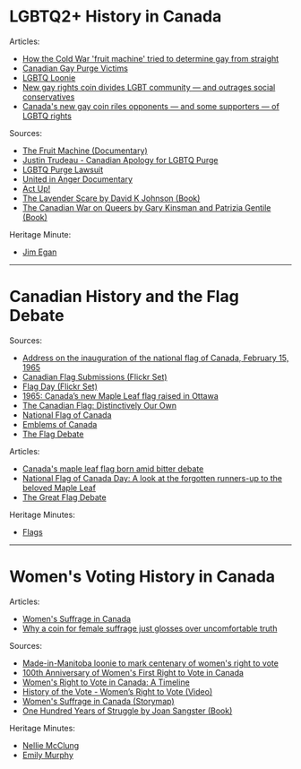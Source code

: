 # LGBTQ2+ History in Canada

Articles:
- [How the Cold War 'fruit machine' tried to determine gay from straight](https://www.cbc.ca/news/canada/ottawa/archives-homosexuality-dector-fruit-machine-1.3833724) 
-	[Canadian Gay Purge Victims](https://globalnews.ca/news/5491739/gay-purge-victims-canada/)
-	[LGBTQ Loonie](https://www.cbc.ca/news/canada/toronto/loonie-lgbtq-1.5107077)
-	[New gay rights coin divides LGBT community — and outrages social conservatives](https://www.cbc.ca/news/politics/mint-coin-loonie-homosexual-rights-1.5095317)
-	[Canada's new gay coin riles opponents — and some supporters — of LGBTQ rights](https://www.nbcnews.com/feature/nbc-out/canada-s-new-gay-coin-riles-opponents-some-supporters-lgbtq-n998636)

Sources:
-	[The Fruit Machine (Documentary)](https://www.tvo.org/video/documentaries/the-fruit-machine-feature-version)
-	[Justin Trudeau - Canadian Apology for LGBTQ Purge](https://www.youtube.com/watch?v=nRp7C-cMyo0) 
-	[LGBTQ Purge Lawsuit](https://lgbtpurge.com/about-lgbt-purge/)
-	[United in Anger Documentary](https://youtu.be/MrAzU79PBVM) 
-	[Act Up!](https://actupny.com/) 
- [The Lavender Scare by David K Johnson (Book)](https://books.google.ca/books/about/The_Lavender_Scare.html?id=ivCo3yph63QC)
- [The Canadian War on Queers by Gary Kinsman and Patrizia Gentile (Book)](https://books.google.ca/books?id=Zv8N3PDlcEkC&dq=not+cold+war+on+queers&source=gbs_navlinks_s)

Heritage Minute:
-	[Jim Egan](https://www.historicacanada.ca/content/heritage-minutes/jim-egan)


*   *   *   *

# Canadian History and the Flag Debate

Sources:
-	[Address on the inauguration of the national flag of Canada, February 15, 1965](https://www.collectionscanada.gc.ca/primeministers/h4-4028-e.html)
-	[Canadian Flag Submissions (Flickr Set)](https://www.flickr.com/photos/lac-bac/albums/72157650077428499)
-	[Flag Day (Flickr Set)](https://www.flickr.com/photos/lac-bac/albums/72157628349334739)
-	[1965: Canada’s new Maple Leaf flag raised in Ottawa](https://www.cbc.ca/archives/entry/first-official-canadian-flag-raised) 
-	[The Canadian Flag: Distinctively Our Own](https://thecanadianencyclopedia.ca/en/article/the-flag-distinctively-our-own-feature) 
-	[National Flag of Canada](https://thecanadianencyclopedia.ca/en/article/national-flag-of-canada-editorial)
-	[Emblems of Canada](https://www.thecanadianencyclopedia.ca/en/article/emblems-of-canada#h3_jump_0)
-	[The Flag Debate](https://thecanadianencyclopedia.ca/en/article/flag-debate) 

Articles:
- [Canada's maple leaf flag born amid bitter debate](https://www.thestar.com/news/insight/2015/02/14/canadas-maple-leaf-flag-born-amid-bitter-debate.html)
- [National Flag of Canada Day: A look at the forgotten runners-up to the beloved Maple Leaf](https://nationalpost.com/news/canada/the-flags-we-could-have-had-a-look-at-the-forgotten-runners-up-to-canadas-beloved-maple-leaf)
- [The Great Flag Debate](https://diefenbaker.usask.ca/johngdief/the-great-flag-debate.php)

Heritage Minutes:
-	[Flags](https://www.historicacanada.ca/content/heritage-minutes/flags)

*   *   *   *


# Women's Voting History in Canada

Articles:
- [Women's Suffrage in Canada](https://www.thecanadianencyclopedia.ca/en/article/suffrage)
- [Why a coin for female suffrage just glosses over uncomfortable truth](https://www.macleans.ca/news/canada/why-a-coin-for-female-suffrage-just-glosses-over-uncomfortable-truth/)



Sources:
-	[Made-in-Manitoba loonie to mark centenary of women's right to vote](https://www.cbc.ca/news/canada/manitoba/women-right-vote-loonie-mint-1.3393323)
- [100th Anniversary of Women's First Right to Vote in Canada](https://cfc-swc.gc.ca/commemoration/cent/index-en.html)
- [Women's Right to Vote in Canada: A Timeline](https://lop.parl.ca/sites/ParlInfo/default/en_CA/ElectionsRidings/womenVote)
- [History of the Vote - Women’s Right to Vote (Video)](https://www.cpac.ca/en/programs/telling-times/episodes/21252966/)
- [Women's Suffrage in Canada (Storymap)](https://www.arcgis.com/apps/MapJournal/index.html?appid=9cc785dc9e4b49b4954fd032d32d973c)
- [One Hundred Years of Struggle by Joan Sangster (Book)](https://books.google.ca/books/about/One_Hundred_Years_of_Struggle.html?id=AdZMDwAAQBAJ&redir_esc=y)


Heritage Minutes:
-	[Nellie McClung](https://www.historicacanada.ca/content/heritage-minutes/nellie-mcclung)
-	[Emily Murphy](https://www.historicacanada.ca/content/heritage-minutes/emily-murphy)











